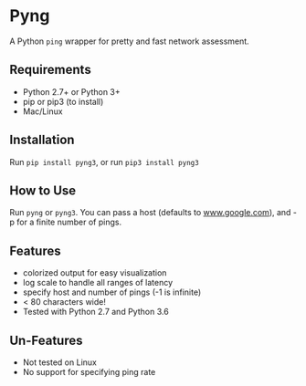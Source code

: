 Pyng
====
A Python ``ping`` wrapper for pretty and fast network assessment.

Requirements
------------
- Python 2.7+ or Python 3+
- pip or pip3 (to install)
- Mac/Linux

Installation
------------
Run ``pip install pyng3``, or run ``pip3 install pyng3``

How to Use
----------
Run ``pyng`` or ``pyng3``.  You can pass a host (defaults to www.google.com),
and -p for a finite number of pings.

Features
--------
- colorized output for easy visualization
- log scale to handle all ranges of latency
- specify host and number of pings (-1 is infinite)
- < 80 characters wide!
- Tested with Python 2.7 and Python 3.6

Un-Features
-----------
- Not tested on Linux
- No support for specifying ping rate
